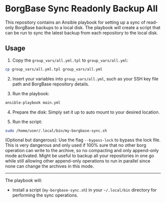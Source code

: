 # BorgBase Sync Readonly Backup All

This repository contains an Ansible playbook for setting up a sync of read-only BorgBase backups to a local disk. The playbook will create a script that can be run to sync the latest backup from each repository to the local disk.

## Usage

1. Copy the `group_vars/all.yml.tpl` to `group_vars/all.yml`:
```bash
cp group_vars/all.yml.tpl group_vars/all.yml
```

2. Insert your variables into `group_vars/all.yml`, such as your SSH key file path and BorgBase repository details.

3. Run the playbook:
```bash
ansible-playbook main.yml
```

4. Prepare the disk: Simply set it up to auto mount to your desired location.

5. Run the script:
```bash
sudo /home/user/.local/bin/my-borgbase-sync.sh
```

(Optional but dangerous): Use the flag `--bypass-lock` to bypass the lock file. This is very dangerous and only used if 100% sure that no other borg operation can write to the archive, so no compacting and only append-only mode activated. Might be useful to backup all your repositories in one go while still allowing other append-only operations to run in parallel since none can change the archives in this mode.

---

The playbook will:
- Install a script (`my-borgbase-sync.sh`) in your `~/.local/bin` directory for performing the sync operations.

